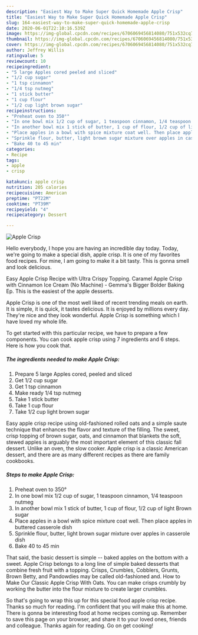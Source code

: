 ```yaml
---
description: "Easiest Way to Make Super Quick Homemade Apple Crisp"
title: "Easiest Way to Make Super Quick Homemade Apple Crisp"
slug: 164-easiest-way-to-make-super-quick-homemade-apple-crisp
date: 2020-06-01T22:10:16.539Z
image: https://img-global.cpcdn.com/recipes/6706069456814080/751x532cq70/apple-crisp-recipe-main-photo.jpg
thumbnail: https://img-global.cpcdn.com/recipes/6706069456814080/751x532cq70/apple-crisp-recipe-main-photo.jpg
cover: https://img-global.cpcdn.com/recipes/6706069456814080/751x532cq70/apple-crisp-recipe-main-photo.jpg
author: Jeffrey Willis
ratingvalue: 5
reviewcount: 10
recipeingredient:
- "5 large Apples cored peeled and sliced"
- "1/2 cup sugar"
- "1 tsp cinnamon"
- "1/4 tsp nutmeg"
- "1 stick butter"
- "1 cup flour"
- "1/2 cup light brown sugar"
recipeinstructions:
- "Preheat oven to 350°"
- "In one bowl mix 1/2 cup of sugar, 1 teaspoon cinnamon, 1/4 teaspoon nutmeg"
- "In another bowl mix 1 stick of butter, 1 cup of flour, 1/2 cup of light Brown sugar"
- "Place apples in a bowl with spice mixture coat well. Then place apples in buttered casserole dish"
- "Sprinkle flour, butter, light brown sugar mixture over apples in casserole dish"
- "Bake 40 to 45 min"
categories:
- Recipe
tags:
- apple
- crisp

katakunci: apple crisp 
nutrition: 205 calories
recipecuisine: American
preptime: "PT22M"
cooktime: "PT39M"
recipeyield: "4"
recipecategory: Dessert

---
```



![Apple Crisp](https://img-global.cpcdn.com/recipes/6706069456814080/751x532cq70/apple-crisp-recipe-main-photo.jpg)

Hello everybody, I hope you are having an incredible day today. Today, we're going to make a special dish, apple crisp. It is one of my favorites food recipes. For mine, I am going to make it a bit tasty. This is gonna smell and look delicious.

Easy Apple Crisp Recipe with Ultra Crispy Topping. Caramel Apple Crisp with Cinnamon Ice Cream (No Machine) - Gemma&#39;s Bigger Bolder Baking Ep. This is the easiest of the apple desserts.

Apple Crisp is one of the most well liked of recent trending meals on earth. It is simple, it is quick, it tastes delicious. It is enjoyed by millions every day. They're nice and they look wonderful. Apple Crisp is something which I have loved my whole life.


To get started with this particular recipe, we have to prepare a few components. You can cook apple crisp using 7 ingredients and 6 steps. Here is how you cook that.

##### The ingredients needed to make Apple Crisp:

1. Prepare 5 large Apples cored, peeled and sliced
1. Get 1/2 cup sugar
1. Get 1 tsp cinnamon
1. Make ready 1/4 tsp nutmeg
1. Take 1 stick butter
1. Take 1 cup flour
1. Take 1/2 cup light brown sugar


Easy apple crisp recipe using old-fashioned rolled oats and a simple saute technique that enhances the flavor and texture of the filling. The sweet, crisp topping of brown sugar, oats, and cinnamon that blankets the soft, stewed apples is arguably the most important element of this classic fall dessert. Unlike an oven, the slow cooker. Apple crisp is a classic American dessert, and there are as many different recipes as there are family cookbooks. 

##### Steps to make Apple Crisp:

1. Preheat oven to 350°
1. In one bowl mix 1/2 cup of sugar, 1 teaspoon cinnamon, 1/4 teaspoon nutmeg
1. In another bowl mix 1 stick of butter, 1 cup of flour, 1/2 cup of light Brown sugar
1. Place apples in a bowl with spice mixture coat well. Then place apples in buttered casserole dish
1. Sprinkle flour, butter, light brown sugar mixture over apples in casserole dish
1. Bake 40 to 45 min


That said, the basic dessert is simple -- baked apples on the bottom with a sweet. Apple Crisp belongs to a long line of simple baked desserts that combine fresh fruit with a topping. Crisps, Crumbles, Cobblers, Grunts, Brown Betty, and Pandowdies may be called old-fashioned and. How to Make Our Classic Apple Crisp With Oats. You can make crisps crumbly by working the butter into the flour mixture to create larger crumbles. 

So that's going to wrap this up for this special food apple crisp recipe. Thanks so much for reading. I'm confident that you will make this at home. There is gonna be interesting food at home recipes coming up. Remember to save this page on your browser, and share it to your loved ones, friends and colleague. Thanks again for reading. Go on get cooking!
